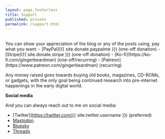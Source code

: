 ```yaml
---
layout: page_footerless
title: Support
published: private
permalink: /support.html
---
```


<br>
You can show your appreciation of the blog or any of the posts using, pay what you want:
- [PayPal]({{ site.donate.paypalme }}) (one-off donation)
- [Stripe]({{ site.donate.stripe }}) (one-off donation)
- [Ko-fi](https://ko-fi.com/gingerbeardman) (one-off/recurring)
- [Patreon](https://www.patreon.com/gingerbeardman) (recurring)

Any money raised goes towards buying old books, magazines, CD-ROMs, or gadgets, with the only goal being continued research into pre-internet happenings in the early digital world.

**Social media**

And you can always reach out to me on social media:

- [Twitter](https://twitter.com/{{ site.twitter.username }}) (preferred)
- [Mastodon](https://mastodon.gamedev.place/@gingerbeardman)
- [Bluesky](https://bsky.app/profile/gingerbeardman.bsky.social)
- [Threads](https://www.threads.net/@mattsephton)
